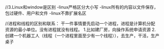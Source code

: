 <!--
 * @Author: your name
 * @Date: 2020-09-19 16:26:06
 * @LastEditTime: 2020-09-19 17:35:21
 * @LastEditors: Please set LastEditors
 * @Description: In User Settings Edit
 * @FilePath: \demo\Linux学习\学习笔记.md
-->
<!-- https://www.kernel.org   // linux官网  内核版本 -->
<!-- CentOS  各个厂商会制作自己的发行版本 -->
//3.Linux和window是区别
-linux严格区分大小写
-linux所有的内容以文件保存，包过硬件、用户和文件
-linux不靠扩展名区

//进程和线程的区别和联系：
干一件事情要先启动一个进程，进程是计算机分配资源的最小单位。没有进程就没有线程。
1.比如建厂房，向操作系统申请资源
2.创建一个机器工人（线程（一个进程里面至少有一个线程）），去生产，干活，生产桌子
<!-- 线程是轻量级的，线程还可以派送其他线程 -->

